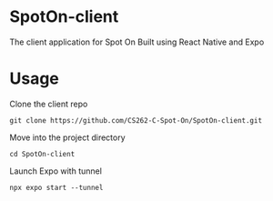 # SpotOn-client
The client application for Spot On
Built using React Native and Expo

# Usage
Clone the client repo

`git clone https://github.com/CS262-C-Spot-On/SpotOn-client.git`

Move into the project directory

`cd SpotOn-client`

Launch Expo with tunnel

`npx expo start --tunnel`
